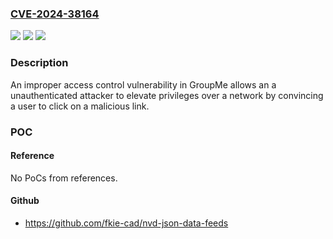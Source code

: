 ### [CVE-2024-38164](https://cve.mitre.org/cgi-bin/cvename.cgi?name=CVE-2024-38164)
![](https://img.shields.io/static/v1?label=Product&message=GroupMe&color=blue)
![](https://img.shields.io/static/v1?label=Version&message=%3D%20N%2FA%20&color=brighgreen)
![](https://img.shields.io/static/v1?label=Vulnerability&message=CWE-284%3A%20Improper%20Access%20Control&color=brighgreen)

### Description

An improper access control vulnerability in GroupMe allows an a unauthenticated attacker to elevate privileges over a network by convincing a user to click on a malicious link.

### POC

#### Reference
No PoCs from references.

#### Github
- https://github.com/fkie-cad/nvd-json-data-feeds

